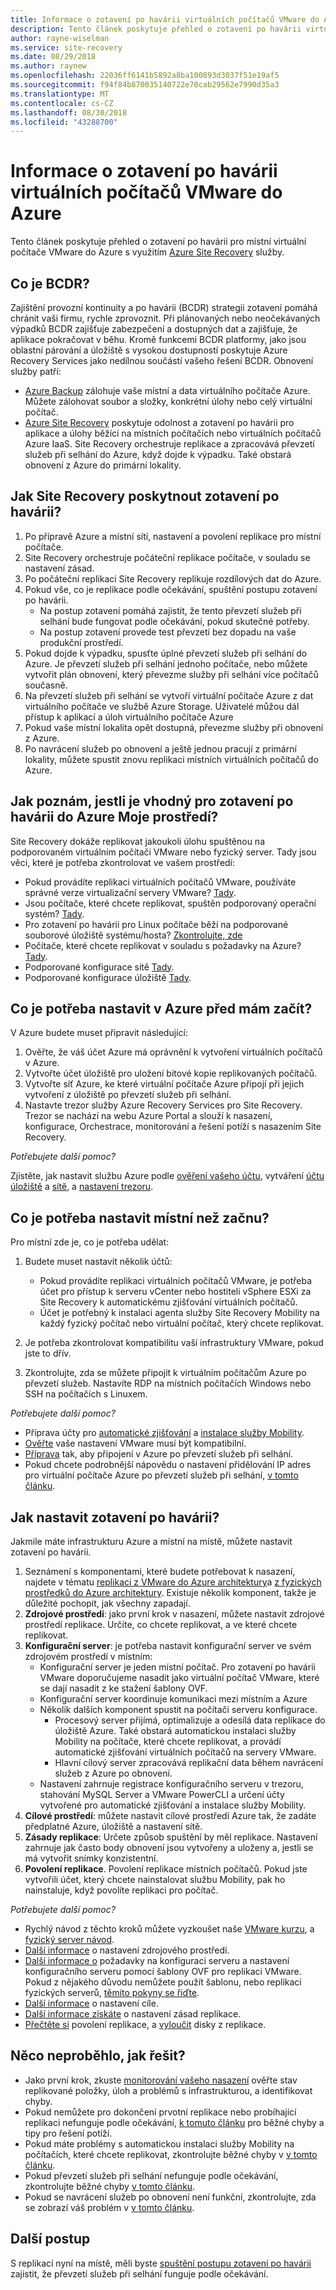 ```yaml
---
title: Informace o zotavení po havárii virtuálních počítačů VMware do Azure pomocí Azure Site Recovery | Dokumentace Microsoftu
description: Tento článek poskytuje přehled o zotavení po havárii virtuálních počítačů VMware do Azure pomocí služby Azure Site Recovery.
author: rayne-wiselman
ms.service: site-recovery
ms.date: 08/29/2018
ms.author: raynew
ms.openlocfilehash: 22036ff6141b5892a8ba100893d3037f51e19af5
ms.sourcegitcommit: f94f84b870035140722e70cab29562e7990d35a3
ms.translationtype: MT
ms.contentlocale: cs-CZ
ms.lasthandoff: 08/30/2018
ms.locfileid: "43288700"
---
```

# <a name="about-disaster-recovery-of-vmware-vms-to-azure"></a>Informace o zotavení po havárii virtuálních počítačů VMware do Azure

Tento článek poskytuje přehled o zotavení po havárii pro místní virtuální počítače VMware do Azure s využitím [Azure Site Recovery](site-recovery-overview.md) služby.

## <a name="what-is-bcdr"></a>Co je BCDR?

Zajištění provozní kontinuity a po havárii (BCDR) strategii zotavení pomáhá chránit vaši firmu, rychle zprovoznit. Při plánovaných nebo neočekávaných výpadků BCDR zajišťuje zabezpečení a dostupných dat a zajišťuje, že aplikace pokračovat v běhu. Kromě funkcemi BCDR platformy, jako jsou oblastní párování a úložiště s vysokou dostupností poskytuje Azure Recovery Services jako nedílnou součástí vašeho řešení BCDR. Obnovení služby patří: 

- [Azure Backup](https://docs.microsoft.com/azure/backup/backup-introduction-to-azure-backup) zálohuje vaše místní a data virtuálního počítače Azure. Můžete zálohovat soubor a složky, konkrétní úlohy nebo celý virtuální počítač. 
- [Azure Site Recovery](site-recovery-overview.md) poskytuje odolnost a zotavení po havárii pro aplikace a úlohy běžící na místních počítačích nebo virtuálních počítačů Azure IaaS. Site Recovery orchestruje replikace a zpracovává převzetí služeb při selhání do Azure, když dojde k výpadku. Také obstará obnovení z Azure do primární lokality. 

## <a name="how-does-site-recovery-do-disaster-recovery"></a>Jak Site Recovery poskytnout zotavení po havárii?

1. Po přípravě Azure a místní sítí, nastavení a povolení replikace pro místní počítače.
2. Site Recovery orchestruje počáteční replikace počítače, v souladu se nastavení zásad.
3. Po počáteční replikaci Site Recovery replikuje rozdílových dat do Azure. 
4. Pokud vše, co je replikace podle očekávání, spuštění postupu zotavení po havárii.
    - Na postup zotavení pomáhá zajistit, že tento převzetí služeb při selhání bude fungovat podle očekávání, pokud skutečné potřeby.
    - Na postup zotavení provede test převzetí bez dopadu na vaše produkční prostředí.
5. Pokud dojde k výpadku, spusťte úplné převzetí služeb při selhání do Azure. Je převzetí služeb při selhání jednoho počítače, nebo můžete vytvořit plán obnovení, který převezme služby při selhání více počítačů současně.
6. Na převzetí služeb při selhání se vytvoří virtuální počítače Azure z dat virtuálního počítače ve službě Azure Storage. Uživatelé můžou dál přístup k aplikací a úloh virtuálního počítače Azure
7. Pokud vaše místní lokalita opět dostupná, převezme služby při obnovení z Azure.
8. Po navrácení služeb po obnovení a ještě jednou pracují z primární lokality, můžete spustit znovu replikaci místních virtuálních počítačů do Azure.


## <a name="how-do-i-know-if-my-environment-is-suitable-for-disaster-recovery-to-azure"></a>Jak poznám, jestli je vhodný pro zotavení po havárii do Azure Moje prostředí?

Site Recovery dokáže replikovat jakoukoli úlohu spuštěnou na podporovaném virtuálním počítači VMware nebo fyzický server. Tady jsou věci, které je potřeba zkontrolovat ve vašem prostředí:

- Pokud provádíte replikaci virtuálních počítačů VMware, používáte správné verze virtualizační servery VMware? [Tady](vmware-physical-azure-support-matrix.md#on-premises-virtualization-servers).
- Jsou počítače, které chcete replikovat, spuštěn podporovaný operační systém? [Tady](vmware-physical-azure-support-matrix.md#replicated-machines).
- Pro zotavení po havárii pro Linux počítače běží na podporované souborové úložiště systému/hosta? [Zkontrolujte, zde](vmware-physical-azure-support-matrix.md#linux-file-systemsguest-storage)
- Počítače, které chcete replikovat v souladu s požadavky na Azure? [Tady](vmware-physical-azure-support-matrix.md#azure-vm-requirements).
- Podporované konfigurace sítě [Tady](vmware-physical-azure-support-matrix.md#network).
- Podporované konfigurace úložiště [Tady](vmware-physical-azure-support-matrix.md#storage).


## <a name="what-do-i-need-to-set-up-in-azure-before-i-start"></a>Co je potřeba nastavit v Azure před mám začít?

V Azure budete muset připravit následující:

1. Ověřte, že váš účet Azure má oprávnění k vytvoření virtuálních počítačů v Azure.
2. Vytvořte účet úložiště pro uložení bitové kopie replikovaných počítačů.
3. Vytvořte síť Azure, ke které virtuální počítače Azure připojí při jejich vytvoření z úložiště po převzetí služeb při selhání.
4. Nastavte trezor služby Azure Recovery Services pro Site Recovery. Trezor se nachází na webu Azure Portal a slouží k nasazení, konfigurace, Orchestrace, monitorování a řešení potíží s nasazením Site Recovery.

*Potřebujete další pomoc?*

Zjistěte, jak nastavit službu Azure podle [ověření vašeho účtu](tutorial-prepare-azure.md#verify-account-permissions), vytváření [účtu úložiště](tutorial-prepare-azure.md#create-a-storage-account) a [sítě](tutorial-prepare-azure.md#set-up-an-azure-network), a [nastavení trezoru](tutorial-prepare-azure.md#create-a-recovery-services-vault).



## <a name="what-do-i-need-to-set-up-on-premises-before-i-start"></a>Co je potřeba nastavit místní než začnu?

Pro místní zde je, co je potřeba udělat:

1. Budete muset nastavit několik účtů:

    - Pokud provádíte replikaci virtuálních počítačů VMware, je potřeba účet pro přístup k serveru vCenter nebo hostiteli vSphere ESXi za Site Recovery k automatickému zjišťování virtuálních počítačů.
    - Účet je potřebný k instalaci agenta služby Site Recovery Mobility na každý fyzický počítač nebo virtuální počítač, který chcete replikovat.

2. Je potřeba zkontrolovat kompatibilitu vaší infrastruktury VMware, pokud jste to dřív.
3. Zkontrolujte, zda se můžete připojit k virtuálním počítačům Azure po převzetí služeb. Nastavíte RDP na místních počítačích Windows nebo SSH na počítačích s Linuxem.

*Potřebujete další pomoc?*
- Příprava účty pro [automatické zjišťování](vmware-azure-tutorial-prepare-on-premises.md#prepare-an-account-for-automatic-discovery) a [instalace služby Mobility](vmware-azure-tutorial-prepare-on-premises.md#prepare-an-account-for-mobility-service-installation).
- [Ověřte](vmware-azure-tutorial-prepare-on-premises.md#check-vmware-requirements) vaše nastavení VMware musí být kompatibilní.
- [Příprava](vmware-azure-tutorial-prepare-on-premises.md#prepare-to-connect-to-azure-vms-after-failover) tak, aby připojení v Azure po převzetí služeb při selhání.
- Pokud chcete podrobnější nápovědu o nastavení přidělování IP adres pro virtuální počítače Azure po převzetí služeb při selhání, [v tomto článku](concepts-on-premises-to-azure-networking.md).

## <a name="how-do-i-set-up-disaster-recovery"></a>Jak nastavit zotavení po havárii?

Jakmile máte infrastrukturu Azure a místní na místě, můžete nastavit zotavení po havárii.

1. Seznámení s komponentami, které budete potřebovat k nasazení, najdete v tématu [replikaci z VMware do Azure architektury](vmware-azure-architecture.md)a [z fyzických prostředků do Azure architektury](physical-azure-architecture.md). Existuje několik komponent, takže je důležité pochopit, jak všechny zapadají.
2. **Zdrojové prostředí**: jako první krok v nasazení, můžete nastavit zdrojové prostředí replikace. Určíte, co chcete replikovat, a ve které chcete replikovat.
3. **Konfigurační server**: je potřeba nastavit konfigurační server ve svém zdrojovém prostředí v místním:
    - Konfigurační server je jeden místní počítač. Pro zotavení po havárii VMware doporučujeme nasadit jako virtuální počítač VMware, které se dají nasadit z ke stažení šablony OVF.
    - Konfigurační server koordinuje komunikaci mezi místním a Azure
    - Několik dalších komponent spustit na počítači serveru konfigurace.
        - Procesový server přijímá, optimalizuje a odesílá data replikace do úložiště Azure. Také obstará automatickou instalaci služby Mobility na počítače, které chcete replikovat, a provádí automatické zjišťování virtuálních počítačů na servery VMware.
        - Hlavní cílový server zpracovává replikační data během navrácení služeb z Azure po obnovení.
    - Nastavení zahrnuje registrace konfiguračního serveru v trezoru, stahování MySQL Server a VMware PowerCLI a určení účty vytvořené pro automatické zjišťování a instalace služby Mobility.
4. **Cílové prostředí**: můžete nastavit cílové prostředí Azure tak, že zadáte předplatné Azure, úložiště a nastavení sítě.
5. **Zásady replikace**: Určete způsob spuštění by měl replikace. Nastavení zahrnuje jak často body obnovení jsou vytvořeny a uloženy a, jestli se má vytvořit snímky konzistentní.
6. **Povolení replikace**. Povolení replikace místních počítačů. Pokud jste vytvořili účet, který chcete nainstalovat službu Mobility, pak ho nainstaluje, když povolíte replikaci pro počítač. 

*Potřebujete další pomoc?*

- Rychlý návod z těchto kroků můžete vyzkoušet naše [VMware kurzu](vmware-azure-tutorial.md), a [fyzický server návod](physical-azure-disaster-recovery.md).
- [Další informace](vmware-azure-set-up-source.md) o nastavení zdrojového prostředí.
- [Další informace o](vmware-azure-deploy-configuration-server.md) požadavky na konfiguraci serveru a nastavení konfiguračního serveru pomocí šablony OVF pro replikaci VMware. Pokud z nějakého důvodu nemůžete použít šablonu, nebo replikaci fyzických serverů, [těmito pokyny se řiďte](physical-azure-set-up-source.md#set-up-the-source-environment).
- [Další informace](vmware-azure-set-up-target.md) o nastavení cíle.
- [Další informace získáte](vmware-azure-set-up-replication.md) o nastavení zásad replikace.
- [Přečtěte si](vmware-azure-enable-replication.md) povolení replikace, a [vyloučit](vmware-azure-exclude-disk.md) disky z replikace.


## <a name="something-went-wrong-how-do-i-troubleshoot"></a>Něco neproběhlo, jak řešit?

- Jako první krok, zkuste [monitorování vašeho nasazení](site-recovery-monitor-and-troubleshoot.md) ověřte stav replikované položky, úloh a problémů s infrastrukturou, a identifikovat chyby.
- Pokud nemůžete pro dokončení prvotní replikace nebo probíhající replikaci nefunguje podle očekávání, [k tomuto článku](vmware-azure-troubleshoot-replication.md) pro běžné chyby a tipy pro řešení potíží.
- Pokud máte problémy s automatickou instalaci služby Mobility na počítačích, které chcete replikovat, zkontrolujte běžné chyby v [v tomto článku](vmware-azure-troubleshoot-push-install.md).
- Pokud převzetí služeb při selhání nefunguje podle očekávání, zkontrolujte běžné chyby [v tomto článku](site-recovery-failover-to-azure-troubleshoot.md).
- Pokud se navrácení služeb po obnovení není funkční, zkontrolujte, zda se zobrazí váš problém v [v tomto článku](vmware-azure-troubleshoot-failback-reprotect.md).



## <a name="next-steps"></a>Další postup

S replikací nyní na místě, měli byste [spuštění postupu zotavení po havárii](tutorial-dr-drill-azure.md) zajistit, že převzetí služeb při selhání funguje podle očekávání. 
